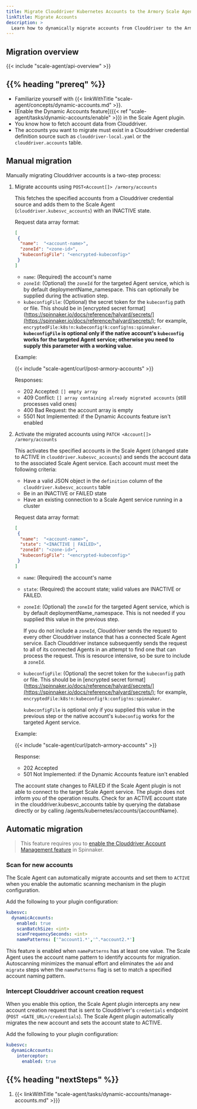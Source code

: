 ```yaml
---
title: Migrate Clouddriver Kubernetes Accounts to the Armory Scale Agent
linkTitle: Migrate Accounts
description: >
  Learn how to dynamically migrate accounts from Clouddriver to the Armory Scale Agent for Spinnaker and Kubernetes.
---
```


## Migration overview

{{< include "scale-agent/api-overview" >}}


## {{% heading "prereq" %}}

* Familiarize yourself with {{< linkWithTitle "scale-agent/concepts/dynamic-accounts.md" >}}.
* [Enable the Dynamic Accounts feature]({{< ref "scale-agent/tasks/dynamic-accounts/enable" >}}) in the Scale Agent plugin.
* You know how to fetch account data from Clouddriver.
* The accounts you want to migrate must exist in a Clouddriver credential definition source such as `clouddriver-local.yaml` or the `clouddriver.accounts` table.

## Manual migration

Manually migrating Clouddriver accounts is a two-step process:

1. Migrate accounts using `POST<Account[]> /armory/accounts`

   This fetches the specified accounts from a Clouddriver credential source and adds them to the Scale Agent (`clouddriver.kubesvc_accounts`) with an INACTIVE state.

   Request data array format:

   ```json
   [
    {
     "name":  "<account-name>",
     "zoneId": "<zone-id>",
     "kubeconfigFile": "<encrypted-kubeconfig>"
    }
   ]
   ```

   * `name`: (Required) the account's name
   * `zoneId`: (Optional) the `zoneId` for the targeted Agent service, which is by default deploymentName_namespace. This can optionally be supplied during the activation step.
   * `kubeconfigFile`: (Optional) the secret token for the `kubeconfig` path or file. This should be in [encrypted secret format](https://spinnaker.io/docs/reference/halyard/secrets/](https://spinnaker.io/docs/reference/halyard/secrets/); for example, `encryptedFile:k8s!n:kubeconfig!k:config!ns:spinnaker`. **`kubeconfigFile` is optional only if the native account's `kubeconfig` works for the targeted Agent service; otherwise you need to supply this parameter with a working value**.


   Example:

   {{< include "scale-agent/curl/post-armory-accounts" >}}

   Responses:

      - 202 Accepted: `[] empty array`
      - 409 Conflict: `[] array containing already migrated accounts` (still processes valid ones)
      - 400 Bad Request: the account array is empty
      - 5501 Not Implemented: if the Dynamic Accounts feature isn't enabled


1. Activate the migrated accounts using `PATCH <Account[]> /armory/accounts`

   This activates the specified accounts in the Scale Agent (changed state to ACTIVE in `clouddriver.kubesvc_accounts`) and sends the account data to the associated Scale Agent service. Each account must meet the following criteria:

      * Have a valid JSON object in the `definition` column of the `clouddriver.kubesvc_accounts` table
      * Be in an INACTIVE or FAILED state
      * Have an existing connection to a Scale Agent service running in a cluster

   Request data array format:

   ```json
   [
    {
     "name":  "<account-name>",
     "state": "<INACTIVE | FAILED>",
     "zoneId": "<zone-id>",
     "kubeconfigFile": "<encrypted-kubeconfig>"
    }
   ]
   ```

   * `name`: (Required) the account's name
   * `state`: (Required) the account state; valid values are INACTIVE or FAILED.
   * `zoneId`: (Optional) the `zoneId` for the targeted Agent service, which is by default deploymentName_namespace. This is not needed if you supplied this value in the previous step.

       If you do not include a `zoneId`, Clouddriver sends the request to every other Clouddriver instance that has a connected Scale Agent service. Each Clouddriver instance subsequently sends the request to all of its connected Agents in an attempt to find one that can process the request. This is resource intensive, so be sure to include a `zoneId`.

   * `kubeconfigFile`: (Optional) the secret token for the `kubeconfig` path or file. This should be in [encrypted secret format](https://spinnaker.io/docs/reference/halyard/secrets/](https://spinnaker.io/docs/reference/halyard/secrets/); for example, `encryptedFile:k8s!n:kubeconfig!k:config!ns:spinnaker`.

      `kubeconfigFile` is optional only if you supplied this value in the previous step or the native account's `kubeconfig` works for the targeted Agent service.

   Example:

   {{< include "scale-agent/curl/patch-armory-accounts" >}}

   Response:

      - 202 Accepted
      - 501 Not Implemented: if the Dynamic Accounts feature isn't enabled 


   The account state changes to FAILED if the Scale Agent plugin is not able to connect to the target Scale Agent service. The plugin does not inform you of the operation results. Check for an ACTIVE account state in the clouddriver.kubesvc_accounts table by querying the database directly or by calling /agents/kubernetes/accounts/{accountName}.


## Automatic migration

>This feature requires you to [enable the Clouddriver Account Management feature](https://spinnaker.io/docs/setup/other_config/accounts/#enabling-account-management) in Spinnaker.

### Scan for new accounts

The Scale Agent can automatically migrate accounts and set them to `ACTIVE` when you enable the automatic scanning mechanism in the plugin configuration.

Add the following to your plugin configuration:

```yaml
kubesvc:
  dynamicAccounts:
    enabled: true
    scanBatchSize: <int>
    scanFrequencySeconds: <int>
    namePatterns: ['^account1.*','^.*account2.*']
  ```

This feature is enabled when `namePatterns` has at least one value. The Scale Agent uses the account name pattern to identify accounts for migration.  Autoscanning minimizes the manual effort and eliminates the `add` and `migrate` steps when the `namePatterns` flag is set to match a specified account naming pattern.

### Intercept Clouddriver account creation request

When you enable this option, the Scale Agent plugin intercepts any new account creation request that is sent to Clouddriver's `credentials` endpoint (`POST <GATE_URL>/credentials`).  The Scale Agent plugin automatically migrates the new account and sets the account state to ACTIVE.

Add the following to your plugin configuration:

```yaml
kubesvc:
  dynamicAccounts:
    interceptor:
      enabled: true
```

## {{% heading "nextSteps" %}}

1. {{< linkWithTitle "scale-agent/tasks/dynamic-accounts/manage-accounts.md" >}}}
